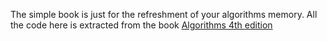 The simple book is just for the refreshment of your algorithms memory. All the code here is extracted from the book [Algorithms 4th edition](http://algs4.cs.princeton.edu/code/index.php)

